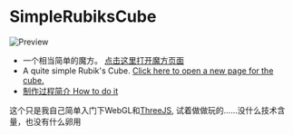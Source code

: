 # SimpleRubiksCube
![Preview](https://github.com/miniwangdali/SimpleRubiksCube/blob/master/preview.png?raw=true)
* 一个相当简单的魔方。
 [点击这里打开魔方页面](http://miniwangdali.github.io/rubikscube/RubiksCube.html)
* A quite simple Rubik's Cube.
 [Click here to open a new page for the cube.](http://miniwangdali.github.io/rubikscube/RubiksCube.html)
* [制作过程简介  How to do it](https://www.daydreamqian.cc/rubikscube/) 
 
这个只是我自己简单入门下WebGL和[ThreeJS](http://threejs.org/), 试着做做玩的……没什么技术含量，也没有什么卵用

